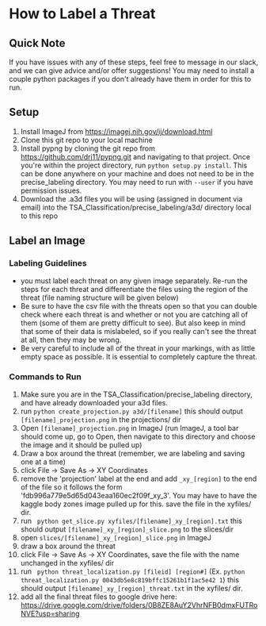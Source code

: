 # How to Label a Threat

## Quick Note
If you have issues with any of these steps, feel free to message in our slack, and we can give advice and/or offer suggestions! You may need to install a couple python packages if you don't already have them in order for this to run.

## Setup
1. Install ImageJ from https://imagej.nih.gov/ij/download.html 
2. Clone this git repo to your local machine
3. Install pypng by cloning the git repo from https://github.com/drj11/pypng.git and navigating to that project. Once you're within the project directory, run ```python setup.py install```. This can be done anywhere on your machine and does not need to be in the precise_labeling directory. You may need to run with ```--user``` if you have permission issues.
4. Download the .a3d files you will be using (assigned in document via email) into the TSA_Classification/precise_labeling/a3d/ directory local to this repo

## Label an Image
### Labeling Guidelines
* you must label each threat on any given image separately. Re-run the steps for each threat and differentiate the files using the region of the threat (file naming structure will be given below)
* Be sure to have the csv file with the threats open so that you can double check where each threat is and whether or not you are catching all of them (some of them are pretty difficult to see).  But also keep in mind that some of their data is mislabeled, so if you really can't see the threat at all, then they may be wrong.
* Be very careful to include all of the threat in your markings, with as little empty space as possible. It is essential to completely capture the threat. 

### Commands to Run
1. Make sure you are in the TSA_Classification/precise_labeling directory, and have already downloaded your a3d files.
2. run ``` python create_projection.py a3d/[filename] ``` this should output ```[filename]_projection.png``` in the projections/ dir
3. Open ```[filename]_projection.png``` in ImageJ (run ImageJ, a tool bar should come up, go to Open, then navigate to this directory and choose the image and it should be pulled up)
4. Draw a box around the threat (remember, we are labeling and saving one at a time)
5. click File -> Save As -> XY Coordinates
6. remove the 'projection' label at the end and add ```_xy_[region]``` to the end of the file so it follows the form 'fdb996a779e5d65d043eaa160ec2f09f_xy_3'. You may have to have the kaggle body zones image pulled up for this. save the file in the xyfiles/ dir.
7. run ``` python get_slice.py xyfiles/[filename]_xy_[region].txt``` this should output ```[filename]_xy_[region]_slice.png``` to the slices/dir
8. open ```slices/[filename]_xy_[region]_slice.png``` in ImageJ
9. draw a box around the threat
10. click File -> Save As -> XY Coordinates, save the file with the name unchanged in the xyfiles/ dir
11. run ``` python threat_localization.py [fileid] [region#]``` (Ex. ```python threat_localization.py 0043db5e8c819bffc15261b1f1ac5e42 1```) this should output ```[filename]_xy_[region]_threat.txt``` in the xyfiles/ dir. 
12. add all the final threat files to google drive here: https://drive.google.com/drive/folders/0B8ZE8AuY2VhrNFB0dmxFUTRoNVE?usp=sharing
